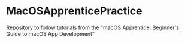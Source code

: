 # MacOSApprenticePractice
Repository to follow tutorials from the "macOS Apprentice: Beginner's Guide to macOS App Development"
